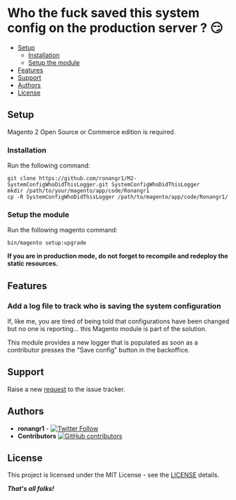 # Who the fuck saved this system config on the production server ? :smirk:


- [Setup](#setup)
    - [Installation](#installation)
    - [Setup the module](#setup-the-module)
- [Features](#features)
- [Support](#support)
- [Authors](#authors)
- [License](#license)

## Setup

Magento 2 Open Source or Commerce edition is required.

###  Installation

Run the following command:

```
git clone https://github.com/ronangr1/M2-SystemConfigWhoDidThisLogger.git SystemConfigWhoDidThisLogger
mkdir /path/to/your/magento/app/code/Ronangr1
cp -R SystemConfigWhoDidThisLogger /path/to/magento/app/code/Ronangr1/
```

### Setup the module

Run the following magento command:

```
bin/magento setup:upgrade
```

**If you are in production mode, do not forget to recompile and redeploy the static resources.**

## Features

### Add a log file to track who is saving the system configuration

If, like me, you are tired of being told that configurations have been changed but no one is reporting... this Magento module is part of the solution.

This module provides a new logger that is populated as soon as a contributor presses the "Save config" button in the backoffice.

## Support

Raise a new [request](https://github.com/ronangr1/M2-AddFakeTextButton/issues) to the issue tracker.

## Authors

- **ronangr1** - [![Twitter Follow](https://img.shields.io/twitter/follow/ronangr1.svg?style=social)](https://twitter.com/ronangr1)
- **Contributors**  [![GitHub contributors](https://img.shields.io/github/contributors/opengento/magento2-module.svg?style=flat-square)](https://github.com/ronangr1/module-add-fake-text-button/graphs/contributors)

## License

This project is licensed under the MIT License - see the [LICENSE](./LICENSE) details.

***That's all folks!***
